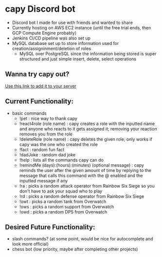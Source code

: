 # capy Discord bot
- Discord bot I made for use with friends and wanted to share
- Currently hosting on AWS EC2 instance (until the free trial ends, then GCP Compute Engine probably)
- Jenkins CI/CD pipeline was also set up
- MySQL database set up to store information used for creation/assigninment/deletion of roles
    - MySQL over PostgreSQL since the information being stored is super structured and just simple insert, delete, select operations  

## Wanna try capy out?
[Use this link to add it to your server](https://discord.com/oauth2/authorize?client_id=1390895214096551967&permissions=1758097384131648&integration_type=0&scope=applications.commands+bot)

## Current Functionality:
- basic commands
    - !pet : nice way to thank capy
    - !react4role (role name) : capy creates a role with the inputted name and anyone who reacts to it gets assigned it; removing your reaction removes you from the role
    - !deleteRole (role name) : capy deletes the given role; only works if capy was the one who created the role
    - !fact : random fun fact
    - !dadJoke : random dad joke
    - !help : lists all the commands capy can do
    - !remindMe (days):(hours):(minutes) (optional message) : capy reminds the user after the given amount of time by replying to the message that calls this command with the @ enabled and the inputted message if any
    - !ra : picks a random attack operator from Rainbow Six Siege so you don't have to ask your squad who to play
    - !rd : picks a random defense operator from Rainbow Six Siege
    - !owt : picks a random tank from Overwatch
    - !ows : picks a random support from Overwatch
    - !owd : picks a random DPS from Overwatch

## Desired Future Functionality:
- slash commands? (at some point, would be nice for autocomplete and look more official)
- chess bot (low priority, maybe after completing other projects)
